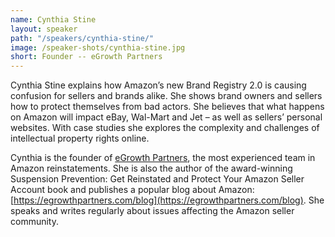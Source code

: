 ```yaml
---
name: Cynthia Stine
layout: speaker
path: "/speakers/cynthia-stine/"
image: /speaker-shots/cynthia-stine.jpg
short: Founder -- eGrowth Partners
---
```


Cynthia Stine explains how Amazon’s new Brand Registry 2.0 is causing confusion for sellers and brands alike. She shows brand owners and sellers how to protect themselves from bad actors. She believes that what happens on Amazon will impact eBay, Wal-Mart and Jet – as well as sellers’ personal websites.  With case studies she explores the complexity and challenges of intellectual property rights online.

Cynthia is the founder of [eGrowth Partners](http://egrowthpartners.com/), the most experienced team in Amazon reinstatements.  She is also the author of the award-winning Suspension Prevention: Get Reinstated and Protect Your Amazon Seller Account book and publishes a popular blog about Amazon: [https://egrowthpartners.com/blog](https://egrowthpartners.com/blog). She speaks and writes regularly about issues affecting the Amazon seller community.
